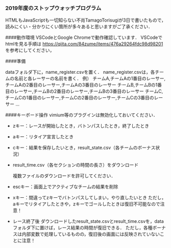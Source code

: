 ### 2019年度のストップウォッチプログラム

HTMLもJavaScriptも一切知らない不肖TamagoTorisugiが3日で書いたもので，読みにくい・分かりにくい箇所が多々あると思いますがご了承ください．

####動作環境
VSCodeとGoogle Chromeで動作確認しています．
VSCodeでhtmlを見る手順は https://qiita.com/84zume/items/476a29264fdc98d98201 を参考にしてください，



####準備

dataフォルダ下に，name_register.csvを置く．
name_register.csvは，各チームの名前と各レーサーの名前を書く．
例）
チームA,チームAの1番目のレーサー,チームAの2番目のレーサー,チームAの3番目のレーサー
チームB,チームBの1番目のレーサー,チームBの2番目のレーサー,チームBの3番目のレーサー
チームC,チームCの1番目のレーサー,チームCの2番目のレーサー,チームCの3番目のレーサー
...



####キーボード操作
vimium等のプラグインは無効化しておいてください．

* zキー：レースが開始したとき，バトンパスしたとき，終了したとき

* aキー：リタイア宣言したとき

* cキー：結果を保存したいとき，result_state.csv（各チームのボーナス状況）

* result_time.csv（各セクションの時間の長さ）をダウンロード

  複数ファイルのダウンロードを許可してください．

* escキー：画面上でアクティブなチームの結果を削除

* xキー：間違ってzキーでバトンパスしてしまい，やり直したいとき
  ただし，aキーでリタイアしたときや，zキーでゴールしたときは復旧不可能なので注意！

* レース終了後
  ダウンロードしたresult_state.csvとresult_time.csvを，dataフォルダ下に置けば，レース結果の時間が復旧できる．
  ただし，各種ボーナスは内部変数で処理しているものの，復旧後の画面には反映されていないことに注意！